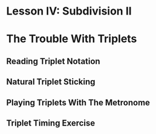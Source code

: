 # Lesson IV: Subdivision II

# The Trouble With Triplets

## Reading Triplet Notation

## Natural Triplet Sticking

## Playing Triplets With The Metronome

## Triplet Timing Exercise